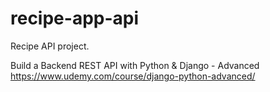 # recipe-app-api
Recipe API project.


Build a Backend REST API with Python & Django - Advanced
https://www.udemy.com/course/django-python-advanced/
